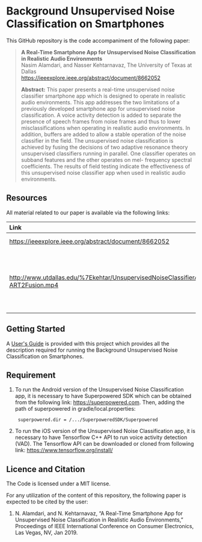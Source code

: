 # Background Unsupervised Noise Classification on Smartphones

This GitHub repository is the code accompaniment of the following paper:
> **A Real-Time Smartphone App for Unsupervised Noise Classification in Realistic Audio Environments**<br>
> Nasim Alamdari, and Nasser Kehtarnavaz, The University of Texas at Dallas<br>
> https://ieeexplore.ieee.org/abstract/document/8662052<br>
>
> **Abstract:** This paper presents a real-time unsupervised noise classifier smartphone app which is designed to operate in realistic audio environments. This app addresses the two limitations of a previously developed smartphone app for unsupervised noise classification. A voice activity detection is added to separate the presence of speech frames from noise frames and thus to lower misclassifications when operating in realistic audio environments. In addition, buffers are added to allow a stable operation of the noise classifier in the field. The unsupervised noise classification is achieved by fusing the decisions of two adaptive resonance theory unsupervised classifiers running in parallel. One classifier operates on subband features and the other operates on mel- frequency spectral coefficients. The results of field testing indicate the effectiveness of this unsupervised noise classifier app when used in realistic audio environments.

## Resources

All material related to our paper is available via the following links:

|**Link**|Description
|:-------|:----------
|https://ieeexplore.ieee.org/abstract/document/8662052| IEEE Manuscript
|http://www.utdallas.edu/%7Ekehtar/UnsupervisedNoiseClassifierApp-ART2Fusion.mp4| Video Clip of The Developed Unsupervised Noise Classifier Smartphone App 


## Getting Started

A [User's Guide](Users-Guide-UnsupervisedNoiseClassificationArt2.pdf) is provided with this project which provides all the description required for running the Background Unsupervised Noise Classification on Smartphones.

## Requirement
1. To run the Android version of the Unsupervised Noise Classification app, it is necessary to have Superpowered SDK which can be obtained from the following link: https://superpowered.com.
Then, adding the path of superpowered in gradle/local.properties:
    
        superpowered.dir = /.../SuperpoweredSDK/Superpowered

2. To run the iOS version of the Unsupervised Noise Classification app, it is necessary to have Tensorflow C++ API to run voice activity detection (VAD). The Tensorflow API can be downloaded or cloned from following link: https://www.tensorflow.org/install/


## Licence and Citation
The Code is licensed under a MIT license.

For any utilization of the content of this repository, the following paper is expected to be cited by the user:
1. N. Alamdari, and N. Kehtarnavaz, “A Real-Time Smartphone App for Unsupervised Noise Classification in Realistic Audio Environments,” Proceedings of IEEE International Conference on Consumer Electronics, Las Vegas, NV, Jan 2019.
